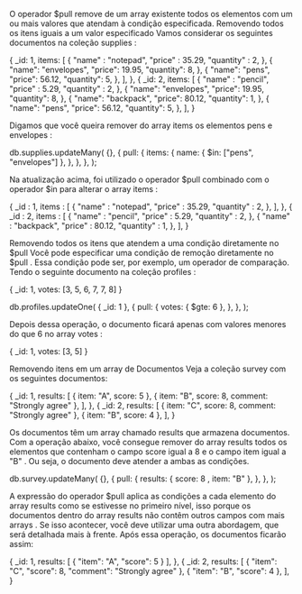 O operador $pull remove de um array existente todos os elementos com um ou mais valores que atendam à condição especificada.
Removendo todos os itens iguais a um valor especificado
Vamos considerar os seguintes documentos na coleção supplies :
<p>
{
  _id: 1,
  items: [
    {
      "name" : "notepad",
      "price" : 35.29,
      "quantity" : 2,
    },
    {
      "name": "envelopes",
      "price": 19.95,
      "quantity": 8,
    },
    {
      "name": "pens",
      "price": 56.12,
      "quantity": 5,
    },
  ],
},
{
  _id: 2,
  items: [
    {
      "name" : "pencil",
      "price" : 5.29,
      "quantity" : 2,
    },
    {
      "name": "envelopes",
      "price": 19.95,
      "quantity": 8,
    },
    {
      "name": "backpack",
      "price": 80.12,
      "quantity": 1,
    },
    {
      "name": "pens",
      "price": 56.12,
      "quantity": 5,
    },
  ],
}
<p>
Digamos que você queira remover do array items os elementos pens e envelopes :
<p>
db.supplies.updateMany(
  {},
  {
pull: {
      items: {
        name: { $in: ["pens", "envelopes"] },
      },
    },
  },
);
<p>
Na atualização acima, foi utilizado o operador $pull combinado com o operador $in para alterar o array items :
<p>
{
  _id : 1,
  items : [
    {
      "name" : "notepad",
      "price" : 35.29,
      "quantity" : 2,
    },
  ],
},
{
  _id : 2,
  items : [
    {
      "name" : "pencil",
      "price" : 5.29,
      "quantity" : 2,
    },
    {
      "name" : "backpack",
      "price" : 80.12,
      "quantity" : 1,
    },
  ],
}
<p>
Removendo todos os itens que atendem a uma condição diretamente no $pull
Você pode especificar uma condição de remoção diretamente no $pull . Essa condição pode ser, por exemplo, um operador de comparação.
Tendo o seguinte documento na coleção profiles :
<p>
{ _id: 1, votes: [3, 5, 6, 7, 7, 8] }
<p>
db.profiles.updateOne(
  { _id: 1 },
  {
pull: {
      votes: { $gte: 6 },
    },
  },
);
<p>
Depois dessa operação, o documento ficará apenas com valores menores do que 6 no array votes :
<p>
{ _id: 1, votes: [3,  5] }
<p>
Removendo itens em um array de Documentos
Veja a coleção survey com os seguintes documentos:
<p>
{
  _id: 1,
  results: [
    { item: "A", score: 5 },
    { item: "B", score: 8, comment: "Strongly agree" },
  ],
},
{
  _id: 2,
  results: [
    { item: "C", score: 8, comment: "Strongly agree" },
    { item: "B", score: 4 },
  ],
}
<p>
Os documentos têm um array chamado results que armazena documentos.
Com a operação abaixo, você consegue remover do array results todos os elementos que contenham o campo score igual a 8 e o campo item igual a "B" . Ou seja, o documento deve atender a ambas as condições.
<p>
db.survey.updateMany(
  {},
  {
pull: {
      results: { score: 8 , item: "B" },
    },
  },
);
<p>
A expressão do operador $pull aplica as condições a cada elemento do array results como se estivesse no primeiro nível, isso porque os documentos dentro do array results não contêm outros campos com mais arrays . Se isso acontecer, você deve utilizar uma outra abordagem, que será detalhada mais à frente.
Após essa operação, os documentos ficarão assim:
<p>
{
  _id: 1,
  results: [ { "item": "A", "score": 5 } ],
},
{
  _id: 2,
  results: [
    { "item": "C", "score": 8, "comment": "Strongly agree" },
    { "item": "B", "score": 4 },
  ],
}